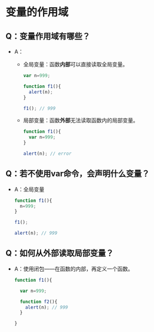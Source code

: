 # 变量的作用域

## Q：变量作用域有哪些？

* A：

  * 全局变量：函数**内部**可以直接读取全局变量。

    ````javascript
    var n=999;
    
    function f1(){
      alert(n);
    }
    
    f1(); // 999
    ````

  * 局部变量：函数**外部**无法读取函数内的局部变量。

    ````javascript
    function f1(){
      var n=999;
    }
    
    alert(n); // error

## Q：若不使用var命令，会声明什么变量？

* A：全局变量

  ````javascript
  function f1(){
    n=999;
  }
  
  f1();
  
  alert(n); // 999

## Q：如何从外部读取局部变量？

* A：使用闭包——在函数的内部，再定义一个函数。

  ````javascript
  function f1(){
  
    var n=999;
  
    function f2(){
      alert(n); // 999
    }
  
  }
  ````

  